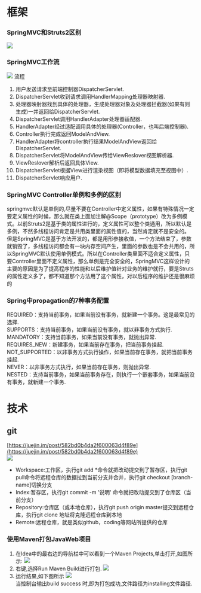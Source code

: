 # 框架 #
### SpringMVC和Struts2区别 ###
![](https://i.imgur.com/ue6Efcn.png)
### SpringMVC工作流 ###
![](https://i.imgur.com/Yn75tHB.png)
流程   
1. 用户发送请求至前端控制器DispatcherServlet.  
2. DispatcherServlet收到请求调用HandlerMapping处理器映射器.  
3. 处理器映射器找到具体的处理器，生成处理器对象及处理器拦截器(如果有则生成)一并返回给DispatcherServlet.  
4. DispatcherServlet调用HandlerAdapter处理器适配器.   
5. HandlerAdapter经过适配调用具体的处理器(Controller，也叫后端控制器).  
6. Controller执行完成返回ModelAndView.   
7. HandlerAdapter将controller执行结果ModelAndView返回给DispatcherServlet.  
8. DispatcherServlet将ModelAndView传给ViewReslover视图解析器.  
9. ViewReslover解析后返回具体View.  
10. DispatcherServlet根据View进行渲染视图（即将模型数据填充至视图中）.   
11. DispatcherServlet响应用户.

### SpringMVC Controller单例和多例的区别 ###

springmvc默认是单例的,尽量不要在Controller中定义属性，如果有特殊情况一定要定义属性的时候，那么就在类上面加注解@Scope（prototype）改为多例模式。以前Struts2是基于类的属性进行的，定义属性可以整个类通用，所以默认是多例，不然多线程访问肯定是共用类里面的属性值的，当然肯定就不是安全的。  
但是SpringMVC是基于方法开发的，都是用形参接收值，一个方法结束了，参数就销毁了，多线程访问都会有一块内存空间产生，里面的参数也是不会共用的，所以SpringMVC默认使用单例模式。所以在Controller类里面不适合定义属性，只要Controller里面不定义属性，那么单例是完全安全的，SpringMVC这样设计的主要的原因是为了提高程序的性能和以后维护值针对业务的维护就行，要是Struts的属性定义多了，都不知道那个方法用了这个属性，对以后程序的维护还是很麻烦的

### Spring中propagation的7种事务配置 ###

REQUIRED：支持当前事务，如果当前没有事务，就新建一个事务。这是最常见的选择.  
SUPPORTS：支持当前事务，如果当前没有事务，就以非事务方式执行.   
MANDATORY：支持当前事务，如果当前没有事务，就抛出异常.  
REQUIRES_NEW：新建事务，如果当前存在事务，把当前事务挂起.  
NOT_SUPPORTED：以非事务方式执行操作，如果当前存在事务，就把当前事务挂起.  
NEVER：以非事务方式执行，如果当前存在事务，则抛出异常.  
NESTED：支持当前事务，如果当前事务存在，则执行一个嵌套事务，如果当前没有事务，就新建一个事务.  


# 技术 #
## git ##
[https://juejin.im/post/582bd0b4da2f600063d4f89e](https://juejin.im/post/582bd0b4da2f600063d4f89e)  
![](https://i.imgur.com/aBLAIKI.png)   
- Workspace:工作区，执行git add *命令就把改动提交到了暂存区，执行git pull命令将远程仓库的数据拉到当前分支并合并，执行git checkout [branch-name]切换分支
- Index:暂存区，执行git commit -m '说明' 命令就把改动提交到了仓库区（当前分支）
- Repository:仓库区（或本地仓库），执行git push origin master提交到远程仓库，执行git clone 地址将克隆远程仓库到本地
- Remote:远程仓库，就是类似github，coding等网站所提供的仓库


### 使用Maven打包JavaWeb项目 ###
1. 在Idea中的最右边的导航栏中可以看到一个Maven Projects,单击打开,如图所示:
![](https://i.imgur.com/gLEcCpD.png)
2. 右键,选择Run Maven Build进行打包.
![](https://i.imgur.com/TSYugAm.png)  
3. 运行结果,如下图所示
![](https://i.imgur.com/ICtpxVP.png)  
当控制台输出build success 时,即为打包成功,文件路径为installing文件路径.

